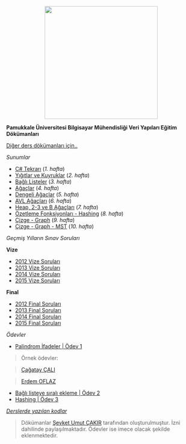 <div align="center">
  <img src="logo.png" width="300">
</div>

**Pamukkale Üniversitesi Bilgisayar Mühendisliği Veri Yapıları Eğitim Dökümanları**

[Diğer ders dökümanları için..](https://ders.im/)

*Sunumlar*

* [C# Tekrarı](week-1/week-1.pdf) (*1. hafta*)
* [Yığıtlar ve Kuyruklar](week-2/week-2.pdf) (*2. hafta*)
* [Bağlı Listeler](week-3/week-3.pdf) (*3. hafta*)
* [Ağaçlar](week-4/week-4.pdf) (*4. hafta*)
* [Dengeli Ağaçlar](week-5/week-5.pdf) (*5. hafta*)
* [AVL Ağaçları](week-6/week-6.pdf) (*6. hafta*)
* [Heap, 2-3 ve B Ağaçları](week-7/week-7.pdf) (*7. hafta*)
* [Özetleme Fonksiyonları - Hashing](week-8/week-8.pdf) (*8. hafta*)
* [Çizge - Graph](week-9/week-9.pdf) (*9. hafta*)
* [Çizge - Graph - MST](week-10/week-10.pdf) (*10. hafta*)

*Geçmiş Yılların Sınav Soruları*

**Vize**

* [2012 Vize Soruları](past-exam-questions/DataStructuresMidtermfall2012.pdf)
* [2013 Vize Soruları](past-exam-questions/2013DataStructuresMidTermFall.docx)
* [2014 Vize Soruları](past-exam-questions/DataStructuresMidtermfall2014.pdf)
* [2015 Vize Soruları](past-exam-questions/DataStructuresMidtermfall2015.pdf)

**Final**

* [2012 Final Soruları](past-exam-questions/DataStructuresFinalfall2012.pdf)
* [2013 Final Soruları](past-exam-questions/2013DataStructuresFinalFall.docx)
* [2014 Final Soruları](past-exam-questions/DataStructuresFinallfall2014.pdf)
* [2015 Final Soruları](past-exam-questions/DataStructuresFinallfall2015.pdf)

*Ödevler*

* [Palindrom İfadeler | Ödev 1](week-3/odev.pdf)
 > Örnek ödevler:

 > [Çağatay ÇALI](https://github.com/cagataycali/palindrome)

 > [Erdem OFLAZ](https://github.com/erdemoflaz/data-structure-palindrome)
* [Bağlı listeye sıralı ekleme | Ödev 2](week-4/odev.pdf)
* [Hashing | Ödev 3](week-9/odev.pdf)

*[Derslerde yazılan kodlar](https://github.com/sevketcakir/ds2017)*

> Dökümanlar [Şevket Umut ÇAKIR](http://pau.edu.tr/sucakir) tarafından oluşturulmuştur. İzni dahilinde paylaşılmaktadır.
Ödevler ise imece olacak şekilde eklenmektedir.
